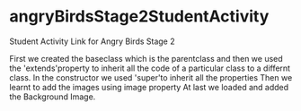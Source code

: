 # angryBirdsStage2StudentActivity
Student Activity Link for Angry Birds Stage 2

First we created the baseclass which is the parentclass and then we used the 'extends'property to inherit all the code of a particular class to a differnt class. 
In the constructor we used 'super'to inherit all the properties
Then we learnt to add the images using image property
At last we loaded and added the Background Image.